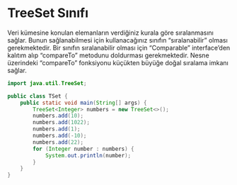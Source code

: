 # TreeSet Sınıfı
Veri kümesine konulan elemanların verdiğiniz kurala göre sıralanmasını sağlar. Bunun sağlanabilmesi için kullanacağınız sınıfın “sıralanabilir” olması gerekmektedir. Bir sınıfın sıralanabilir olması için “Comparable” interface’den kalıtım alıp “compareTo” metodunu doldurması gerekmektedir. Nesne üzerindeki “compareTo” fonksiyonu küçükten büyüğe doğal sıralama imkanı sağlar.

```java
import java.util.TreeSet;

public class TSet {
    public static void main(String[] args) {
        TreeSet<Integer> numbers = new TreeSet<>();
        numbers.add(10);
        numbers.add(1022);
        numbers.add(1);
        numbers.add(-10);
        numbers.add(22);
        for (Integer number : numbers) {
            System.out.println(number);
        }
    }
}
```